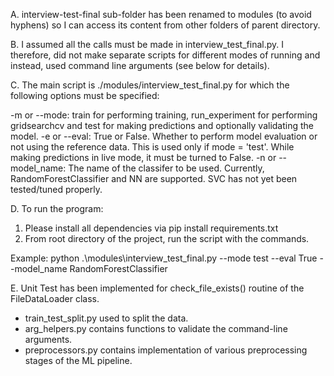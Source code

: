 A. interview-test-final sub-folder has been renamed to modules (to avoid hyphens) so I can access its content from other folders of parent directory.

B. I assumed all the calls must be made in interview_test_final.py. I therefore, did not make separate scripts for different modes of running and instead, used command line arguments (see below for details).

C. The main script is ./modules/interview_test_final.py for which the following options must be specified:

-m or --mode: train for performing training, run_experiment for performing gridsearchcv and test for making predictions and optionally validating the model.
-e or --eval: True or False. Whether to perform model evaluation or not using the reference data. This is used only if mode = 'test'. While making predictions in live mode, it must be turned to False.
-n or --model_name: The name of the classifer to be used. Currently, RandomForestClassifier and NN are supported. SVC has not yet been tested/tuned properly.

D. To run the program:

1. Please install all dependencies via pip install requirements.txt
2. From root directory of the project, run the script with the commands.

Example: python .\modules\interview_test_final.py --mode test --eval True --model_name RandomForestClassifier

E. Unit Test has been implemented for check_file_exists() routine of the FileDataLoader class.
- train_test_split.py used to split the data.
- arg_helpers.py contains functions to validate the command-line arguments.
- preprocessors.py contains implementation of various preprocessing stages of the ML pipeline.